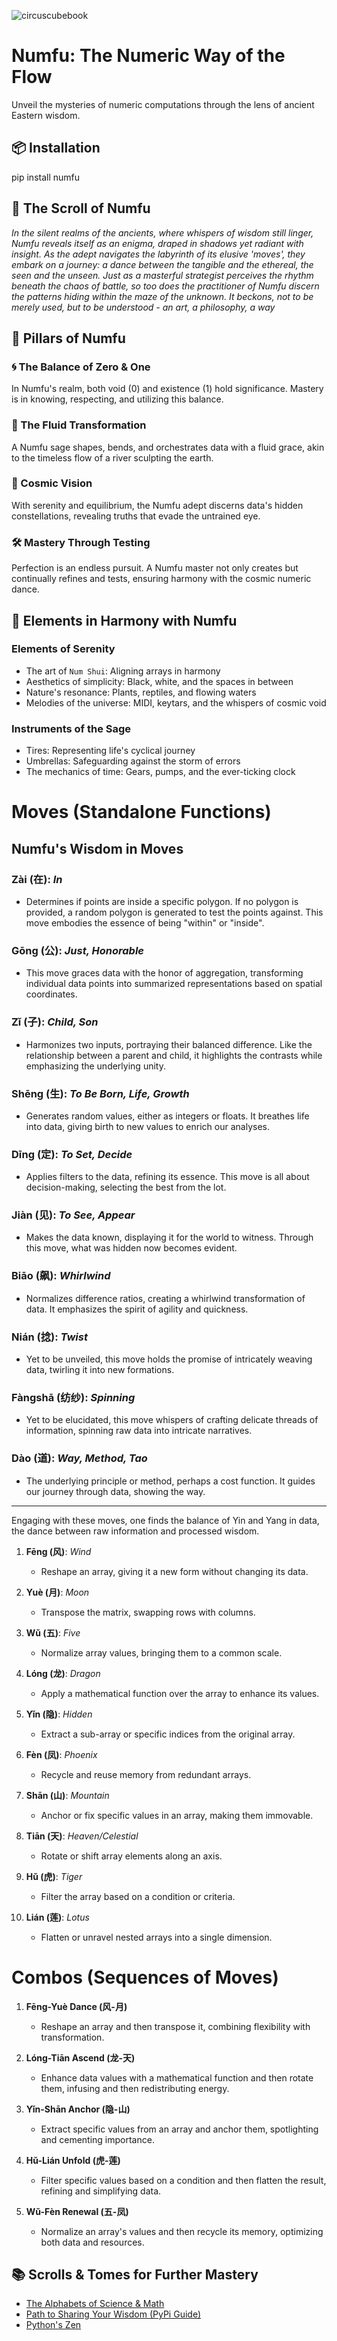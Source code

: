 ![circuscubebook](https://user-images.githubusercontent.com/36888812/143304158-e32c3f8a-3efe-4f39-823f-4c089f74f293.gif)

# Numfu: The Numeric Way of the Flow

Unveil the mysteries of numeric computations through the lens of ancient Eastern wisdom.

## 📦 Installation

pip install numfu

## 📜 The Scroll of Numfu

<i>In the silent realms of the ancients, where whispers of wisdom still linger, Numfu reveals itself as an enigma, draped in shadows yet radiant with insight. As the adept navigates the labyrinth of its elusive 'moves', they embark on a journey: a dance between the tangible and the ethereal, the seen and the unseen. Just as a masterful strategist perceives the rhythm beneath the chaos of battle, so too does the practitioner of Numfu discern the patterns hiding within the maze of the unknown. It beckons, not to be merely used, but to be understood - an art, a philosophy, a way</i>

## 🎋 Pillars of Numfu

### 🌀 The Balance of Zero & One

In Numfu's realm, both void (0) and existence (1) hold significance. Mastery is in knowing, respecting, and utilizing this balance.

### 🌊 The Fluid Transformation

A Numfu sage shapes, bends, and orchestrates data with a fluid grace, akin to the timeless flow of a river sculpting the earth.

### 🌌 Cosmic Vision

With serenity and equilibrium, the Numfu adept discerns data's hidden constellations, revealing truths that evade the untrained eye.

### 🛠 Mastery Through Testing

Perfection is an endless pursuit. A Numfu master not only creates but continually refines and tests, ensuring harmony with the cosmic numeric dance.

## 🍂 Elements in Harmony with Numfu

### Elements of Serenity
- The art of `Num Shui`: Aligning arrays in harmony
- Aesthetics of simplicity: Black, white, and the spaces in between
- Nature's resonance: Plants, reptiles, and flowing waters
- Melodies of the universe: MIDI, keytars, and the whispers of cosmic void


### Instruments of the Sage
- Tires: Representing life's cyclical journey
- Umbrellas: Safeguarding against the storm of errors
- The mechanics of time: Gears, pumps, and the ever-ticking clock

# Moves (Standalone Functions)

## Numfu's Wisdom in Moves

### **Zài (在)**: *In*
- Determines if points are inside a specific polygon. If no polygon is provided, a random polygon is generated to test the points against. This move embodies the essence of being "within" or "inside".

### **Gōng (公)**: *Just, Honorable*
- This move graces data with the honor of aggregation, transforming individual data points into summarized representations based on spatial coordinates.

### **Zǐ (子)**: *Child, Son*
- Harmonizes two inputs, portraying their balanced difference. Like the relationship between a parent and child, it highlights the contrasts while emphasizing the underlying unity.

### **Shēng (生)**: *To Be Born, Life, Growth*
- Generates random values, either as integers or floats. It breathes life into data, giving birth to new values to enrich our analyses.

### **Dīng (定)**: *To Set, Decide*
- Applies filters to the data, refining its essence. This move is all about decision-making, selecting the best from the lot.

### **Jiàn (见)**: *To See, Appear*
- Makes the data known, displaying it for the world to witness. Through this move, what was hidden now becomes evident.

### **Biāo (飙)**: *Whirlwind*
- Normalizes difference ratios, creating a whirlwind transformation of data. It emphasizes the spirit of agility and quickness.

### **Nián (捻)**: *Twist*
- Yet to be unveiled, this move holds the promise of intricately weaving data, twirling it into new formations.

### **Fàngshā (纺纱)**: *Spinning*
- Yet to be elucidated, this move whispers of crafting delicate threads of information, spinning raw data into intricate narratives.

### **Dào (道)**: *Way, Method, Tao*
- The underlying principle or method, perhaps a cost function. It guides our journey through data, showing the way.

---

Engaging with these moves, one finds the balance of Yin and Yang in data, the dance between raw information and processed wisdom.


1. **Fēng (风)**: *Wind* 
    - Reshape an array, giving it a new form without changing its data.

2. **Yuè (月)**: *Moon* 
    - Transpose the matrix, swapping rows with columns.

3. **Wǔ (五)**: *Five* 
    - Normalize array values, bringing them to a common scale.

4. **Lóng (龙)**: *Dragon* 
    - Apply a mathematical function over the array to enhance its values.

5. **Yǐn (隐)**: *Hidden* 
    - Extract a sub-array or specific indices from the original array.

6. **Fèn (凤)**: *Phoenix* 
    - Recycle and reuse memory from redundant arrays.

7. **Shān (山)**: *Mountain* 
    - Anchor or fix specific values in an array, making them immovable.

8. **Tiān (天)**: *Heaven/Celestial* 
    - Rotate or shift array elements along an axis.

9. **Hǔ (虎)**: *Tiger* 
    - Filter the array based on a condition or criteria.

10. **Lián (莲)**: *Lotus* 
    - Flatten or unravel nested arrays into a single dimension.

# Combos (Sequences of Moves)

1. **Fēng-Yuè Dance (风-月)** 
    - Reshape an array and then transpose it, combining flexibility with transformation.

2. **Lóng-Tiān Ascend (龙-天)** 
    - Enhance data values with a mathematical function and then rotate them, infusing and then redistributing energy.

3. **Yǐn-Shān Anchor (隐-山)** 
    - Extract specific values from an array and anchor them, spotlighting and cementing importance.

4. **Hǔ-Lián Unfold (虎-莲)** 
    - Filter specific values based on a condition and then flatten the result, refining and simplifying data.

5. **Wǔ-Fèn Renewal (五-凤)** 
    - Normalize an array's values and then recycle its memory, optimizing both data and resources.



## 📚 Scrolls & Tomes for Further Mastery

- [The Alphabets of Science & Math](https://en.wikipedia.org/wiki/Greek_letters_used_in_mathematics,_science,_and_engineering)
- [Path to Sharing Your Wisdom (PyPi Guide)](https://medium.com/@joel.barmettler/how-to-upload-your-python-package-to-pypi-65edc5fe9c56)
- [Python's Zen](https://www.python.org/dev/peps/pep-0020/)
